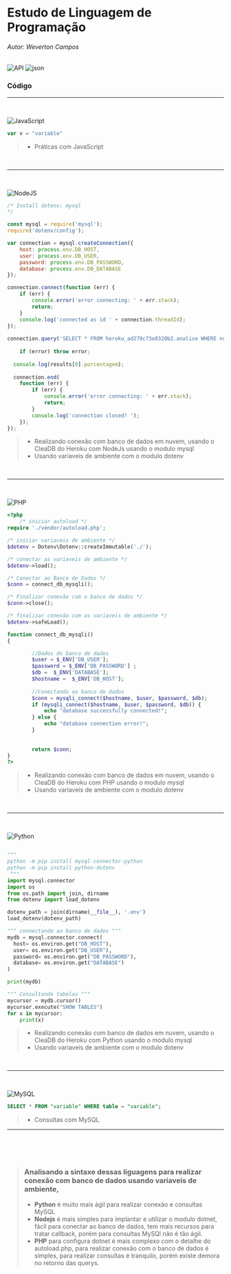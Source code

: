 # Estudo de Linguagem de Programação
###### Autor: Weverton Campos




![API](https://img.icons8.com/cotton/48/000000/api.png)
![json](https://img.icons8.com/ios/50/000000/json.png) 

<!-- ![C](https://img.icons8.com/color/48/000000/c-programming.png)
![Arduino](https://img.icons8.com/fluency/50/000000/arduino.png)
-->

### Código
<hr>
<br>


![JavaScript](https://img.icons8.com/color/50/000000/javascript--v1.png)
~~~javascript
var v = "variable"
~~~

>*   Práticas com JavaScript

<br><hr><br>

![NodeJS](https://img.icons8.com/color/48/000000/nodejs.png)
~~~javascript
/* Install dotenv; mysql
*/

const mysql = require('mysql');
require('dotenv/config');

var connection = mysql.createConnection({
    host: process.env.DB_HOST,
    user: process.env.DB_USER,
    password: process.env.DB_PASSWORD,
    database: process.env.DB_DATABASE
});

connection.connect(function (err) {
    if (err) {
        console.error('error connecting: ' + err.stack);
        return;
    }
    console.log('connected as id ' + connection.threadId);
});
 
connection.query('SELECT * FROM heroku_ad279c73e8320b2.analise WHERE numero = 01', function (error, results, fields) {
    
    if (error) throw error;
  
  console.log(results[0].porcentagem);
  
  connection.end(
    function (err) {
        if (err) {
            console.error('error connecting: ' + err.stack);
            return;
        }
        console.log('connection closed! ');
    });
});

~~~

>*   Realizando conexão com banco de dados em nuvem, usando o CleaDB do Heroku com NodeJs usando o modulo mysql
>*   Usando variaveis de ambiente com o modulo dotenv

<br><hr><br>

![PHP](https://img.icons8.com/offices/50/000000/php-logo.png)
~~~php
<?php
    /* iniciar autoload */
require './vendor/autoload.php';

/* iniciar variaveis de ambiente */
$dotenv = Dotenv\Dotenv::createImmutable('./');

/* conectar as variaveis de ambiente */
$dotenv->load();

/* Conectar ao Banco de Dados */
$conn = connect_db_mysqli();

/* Finalizar conexão com o banco de dados */
$conn->close();

/* finalizar conexão com as variaveis de ambiente */
$dotenv->safeLoad();

function connect_db_mysqli()
{

        //Dados do banco de dados
        $user = $_ENV['DB_USER'];
        $password = $_ENV['DB_PASSWORD'] ;
        $db =  $_ENV['DATABASE'];
        $hostname =  $_ENV['DB_HOST'];
    
        //Conectando ao banco de dados
        $conn = mysqli_connect($hostname, $user, $password, $db);
        if (mysqli_connect($hostname, $user, $password, $db)) {
            echo "database successfully connected!";
        } else {
            echo "database connection error!";
        }
        
        
        return $conn;
}
?>
~~~

>*   Realizando conexão com banco de dados em nuvem, usando o CleaDB do Heroku com PHP usando o modulo mysql
>*   Usando variaveis de ambiente com o modulo dotenv

<br><hr><br>

![Python](https://img.icons8.com/color/50/000000/python--v1.png)
~~~python

""" 
python -m pip install mysql-connector-python
python -m pip install python-dotenv
 """
import mysql.connector
import os
from os.path import join, dirname
from dotenv import load_dotenv

dotenv_path = join(dirname(__file__), '.env')
load_dotenv(dotenv_path)

""" connectando ao banco de dados """
mydb = mysql.connector.connect(
  host= os.environ.get("DB_HOST"),
  user= os.environ.get("DB_USER"),
  password= os.environ.get("DB_PASSWORD"),
  database= os.environ.get("DATABASE")
)

print(mydb)

""" Consultando tabelas """
mycursor = mydb.cursor()
mycursor.execute("SHOW TABLES")
for x in mycursor:
    print(x)


~~~

>*   Realizando conexão com banco de dados em nuvem, usando o CleaDB do Heroku com Python usando o modulo mysql
>*   Usando variaveis de ambiente com o modulo dotenv


<br><hr><br>


![MySQL](https://img.icons8.com/fluency/50/000000/mysql-logo.png)
~~~sql
SELECT * FROM "variable" WHERE table = "variable";
~~~

>*   Consultas com MySQL
<hr>
<br><br><br>



>   ### Analisando a sintaxe dessas liguagens para realizar conexão com banco de dados usando variaveis de ambiente,
>* **Python** é muito mais ágil para realizar conexão e consultas MySQL
>* **Nodejs** é mais simples para implantar e utilizar o modulo dotnet, fácil para conectar ao banco de dados, tem mais recursos para tratar callback, porém para consultas MySQl não é tão ágil.
>* **PHP** para configura dotnet é mais complexo com o detalhe do autoload.php, para realizar conexão com o banco de dados é simples, para realizar consultas é tranquilo, porém existe demora no retorno das querys.

